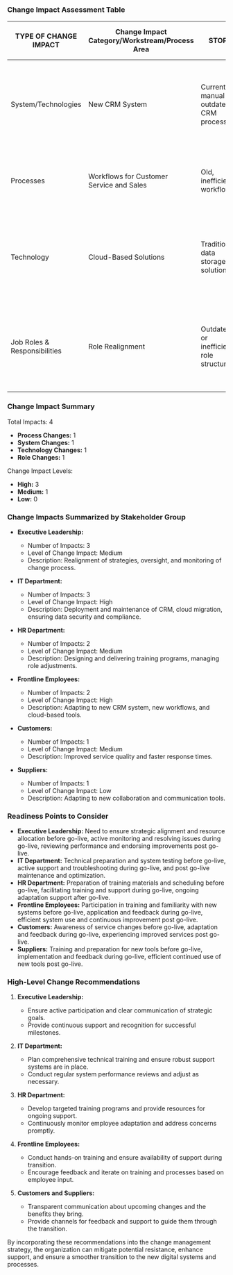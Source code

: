 ### Change Impact Assessment Table

| TYPE OF CHANGE IMPACT | Change Impact Category/Workstream/Process Area | STOP                                                                 | START                                                                 | WHO DOES THIS AFFECT?                                         | IS IT A PAIN OR GAIN?          | LEVEL OF IMPACT | HOW SUPPORTIVE WILL USERS BE? | DO YOU ANTICIPATE RESISTANCE? | BENEFITS                                                                                           | KEY MESSAGES                                                                                            | CHANNELS OF COMMUNICATION                                                                                                        | CHANGE NETWORK | ACTION CATEGORY  | ACTION DETAIL                                                                              | ACTION OWNER         | ACTION STATUS | CONNECTED ACTIVITY                                    |
|-----------------------|-----------------------------------------------|---------------------------------------------------------------------|---------------------------------------------------------------------|-------------------------------------------------------------|--------------------------------|-----------------|------------------------------|----------------------------|----------------------------------------------------------------------------------------------------|---------------------------------------------------------------------------------------------------------|--------------------------------------------------------------------------------------------------------------------------------------------|----------------|------------------|-------------------------------------------------------------------------------------------------|----------------------|---------------|--------------------------------------------------------|
| System/Technologies   | New CRM System                                | Current manual or outdated CRM processes                           | Implementing new CRM system                                           | IT Department, Frontline Employees, Sales Teams             | Pain initially, gain long-term | High            | Medium                       | Yes                        | Streamlined customer data management, supporting scalability                                               | "The new CRM system will streamline customer engagements and sales processes, enhancing efficiency."                      | Email Newsletters, Intranet Portal, Team Meetings, One-on-One Review Sessions                                                          | Yes            | Training          | Provide comprehensive CRM training for IT and end-users                                      | IT Project Manager   | Planned       | Training Program Development, System Deployment                        |
| Processes             | Workflows for Customer Service and Sales      | Old, inefficient workflows                                           | Streamlined workflows with new CRM                                 | Customer Service, Sales Teams                               | Pain initially, gain long-term | High            | Medium                       | Yes                        | Enhanced efficiency and reduced redundancy in workflows                                                        | "New streamlined workflows will save time and improve customer satisfaction."                                            | Workshops, Webinars, and Training Sessions                                                                                | Yes            | Process Change    | Conduct workflow redesign workshops and provide documentation                                   | Process Lead          | Not Started   | Workflow Redesign, Training Program                           |
| Technology            | Cloud-Based Solutions                         | Traditional data storage solutions                                  | Cloud-based platforms for data storage and management               | IT Department, All Employees                                | Pain initially, gain long-term | High            | Medium                       | Yes                        | Improved data accessibility and collaboration tools, reducing physical infrastructure maintenance                       | "Cloud solutions will enhance data accessibility and foster better collaboration across teams."                          | Email Newsletters, Intranet Portal, Team Meetings, Workshops                                                                | Yes            | System Design     | Ensure proper cloud migration planning and execution, followed by training                         | IT Project Manager   | In Progress   | Migration Plan, Training, Data Security compliance      |
| Job Roles & Responsibilities     | Role Realignment                            | Outdated or inefficient role structures                            | Roles aligned to leverage new CRM and cloud technologies            | HR Department, Role-specific Employees                      | Pain initially, gain long-term | Medium          | Medium                       | Yes                        | Roles will be more aligned with organizational goals, improving personal growth opportunities                             | "Realigned roles will empower employees to utilize new tools effectively and achieve better outcomes."                   | One-on-One Meetings, Team Meetings, Workshops                                                                                  | Yes            | Role Adjustment   | Redesign role descriptions and provide necessary training                                      | HR Training Lead     | Planned       | Role Redefinition, Training Program                          |

### Change Impact Summary
Total Impacts: 4
- **Process Changes:** 1
- **System Changes:** 1
- **Technology Changes:** 1
- **Role Changes:** 1

Change Impact Levels:
- **High:** 3
- **Medium:** 1
- **Low:** 0

### Change Impacts Summarized by Stakeholder Group
- **Executive Leadership:**
  - Number of Impacts: 3
  - Level of Change Impact: Medium
  - Description: Realignment of strategies, oversight, and monitoring of change process.

- **IT Department:**
  - Number of Impacts: 3
  - Level of Change Impact: High
  - Description: Deployment and maintenance of CRM, cloud migration, ensuring data security and compliance.

- **HR Department:**
  - Number of Impacts: 2
  - Level of Change Impact: Medium
  - Description: Designing and delivering training programs, managing role adjustments.

- **Frontline Employees:**
  - Number of Impacts: 2
  - Level of Change Impact: High
  - Description: Adapting to new CRM system, new workflows, and cloud-based tools.

- **Customers:**
  - Number of Impacts: 1
  - Level of Change Impact: Medium
  - Description: Improved service quality and faster response times.

- **Suppliers:**
  - Number of Impacts: 1
  - Level of Change Impact: Low
  - Description: Adapting to new collaboration and communication tools.

### Readiness Points to Consider
- **Executive Leadership:** Need to ensure strategic alignment and resource allocation before go-live, active monitoring and resolving issues during go-live, reviewing performance and endorsing improvements post go-live.
- **IT Department:** Technical preparation and system testing before go-live, active support and troubleshooting during go-live, and post go-live maintenance and optimization.
- **HR Department:** Preparation of training materials and scheduling before go-live, facilitating training and support during go-live, ongoing adaptation support after go-live.
- **Frontline Employees:** Participation in training and familiarity with new systems before go-live, application and feedback during go-live, efficient system use and continuous improvement post go-live.
- **Customers:** Awareness of service changes before go-live, adaptation and feedback during go-live, experiencing improved services post go-live.
- **Suppliers:** Training and preparation for new tools before go-live, implementation and feedback during go-live, efficient continued use of new tools post go-live.

### High-Level Change Recommendations
1. **Executive Leadership:**
   - Ensure active participation and clear communication of strategic goals.
   - Provide continuous support and recognition for successful milestones.

2. **IT Department:**
   - Plan comprehensive technical training and ensure robust support systems are in place.
   - Conduct regular system performance reviews and adjust as necessary.

3. **HR Department:**
   - Develop targeted training programs and provide resources for ongoing support.
   - Continuously monitor employee adaptation and address concerns promptly.

4. **Frontline Employees:**
   - Conduct hands-on training and ensure availability of support during transition.
   - Encourage feedback and iterate on training and processes based on employee input.

5. **Customers and Suppliers:**
   - Transparent communication about upcoming changes and the benefits they bring.
   - Provide channels for feedback and support to guide them through the transition.
   
By incorporating these recommendations into the change management strategy, the organization can mitigate potential resistance, enhance support, and ensure a smoother transition to the new digital systems and processes.